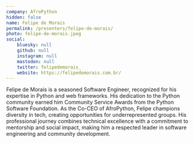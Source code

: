 ```yaml
---
company: AfroPython
hidden: false
name: Felipe de Morais
permalink: /presenters/felipe-de-morais/
photo: felipe-de-morais.jpeg
social:
    bluesky: null
    github: null
    instagram: null
    mastodon: null
    twitter: felipedemorais_
    website: https://felipedemorais.com.br/
---
```


Felipe de Morais is a seasoned Software Engineer, recognized for his expertise in Python and web frameworks. His dedication to the Python community earned him Community Service Awards from the Python Software Foundation. As the Co-CEO of AfroPython, Felipe champions diversity in tech, creating opportunities for underrepresented groups. His professional journey combines technical excellence with a commitment to mentorship and social impact, making him a respected leader in software engineering and community development.
